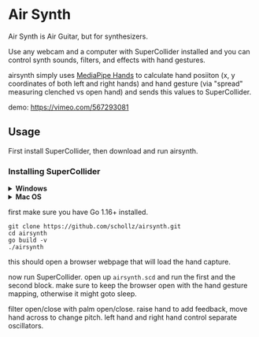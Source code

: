 # Air Synth

Air Synth is Air Guitar, but for synthesizers.

Use any webcam and a computer with SuperCollider installed and you can control synth sounds, filters, and effects with hand gestures.


airsynth simply uses [MediaPipe Hands](https://google.github.io/mediapipe/solutions/hands.html) to calculate hand posiiton (x, y coordinates of both left and right hands) and hand gesture (via "spread" measuring clenched vs open hand) and sends this values to SuperCollider.

demo: https://vimeo.com/567293081

## Usage

First install SuperCollider, then download and run airsynth.

### Installing SuperCollider

<details><summary><strong>Windows</strong></summary>

#### Downloading

[Click here](https://github.com/supercollider/supercollider/releases/download/Version-3.11.2/SuperCollider-3.11.2-Windows-32bit-VS.exe) to download the latest Windows release. This is the *32-bit* release, rather than the 64-bit release, because [the most recent Windows Update prevents the 64-bit version from starting](https://github.com/supercollider/supercollider/issues/4368#issuecomment-832050665). But 32-bit will work just fine!

Then [click here](https://github.com/supercollider/sc3-plugins/releases/download/Version-3.11.1/sc3-plugins-3.11.1-Windows-32bit-VS.zip) to download the 32-bit sc3-plugins. Unzip these plugins and then copy and paste the `SC3plugins` folder into the following folder:

```
C:\Users\<yourname>\AppData\Local\SuperCollider\Extensions\
```

</details>

<details><summary><strong>Mac OS</strong></summary>

#### Downloading

[Click here](https://supercollider.github.io/download) to go to the website to download SuperCollider. *Make sure to check your version* of Mac OS and install the correct version of SuperCollider.

Then, [click here](https://github.com/supercollider/sc3-plugins/releases/download/Version-3.11.1/sc3-plugins-3.11.1-macOS-signed.zip) to download the plugins for Mac OS. Unzip this archive. Then copy the `SC3plugins` folder to your Extensions folder:

```
/Users/<yourname>/Library/Application Support/SuperCollider/Extensions
```

</details>

first make sure you have Go 1.16+ installed.

```
git clone https://github.com/schollz/airsynth.git
cd airsynth
go build -v
./airsynth
```

this should open a browser webpage that will load the hand capture.

now run SuperCollider. open up `airsynth.scd` and run the first and the second block. 
make sure to keep the browser open with the hand gesture mapping, otherwise it might goto sleep.

filter open/close with palm open/close. raise hand to add feedback, move hand across to change pitch. left hand and right hand control separate oscillators.




